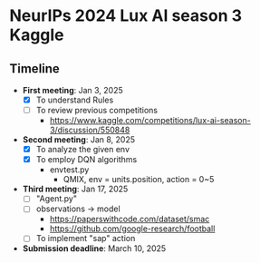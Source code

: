 # NeurIPs 2024 Lux AI season 3 Kaggle
## Timeline
- **First meeting**: Jan 3, 2025
  - [x] To understand Rules
  - [ ] To review previous competitions
    - https://www.kaggle.com/competitions/lux-ai-season-3/discussion/550848
- **Second meeting**: Jan 8, 2025
  - [x] To analyze the given env
  - [x] To employ DQN algorithms
    - envtest.py
      - QMIX, env = units.position, action = 0~5
- **Third meeting**: Jan 17, 2025
  - [ ] "Agent.py"
  - [ ] observations → model
    - https://paperswithcode.com/dataset/smac
    - https://github.com/google-research/football
  - [ ] To implement "sap" action
- **Submission deadline**: March 10, 2025
